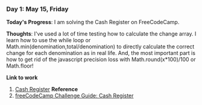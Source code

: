 ### Day 1: May 15, Friday

**Today's Progress**: I am solving the Cash Register on FreeCodeCamp.

**Thoughts**: I've used a lot of time testing how to calculate the change array. I learn how to use the while loop or Math.min(denomination,total/denomination) to directly calculate the correct change for each denomination as in real life. And, the most important part is how to get rid of the javascript precision loss with Math.round(x*100)/100 or Math.floor!

**Link to work**
1. [Cash Register](https://gist.github.com/Martin-Mok-Tin-Kui/880a4ddd1fbf7e810b878db2c36ce675)
**Reference**
1. [freeCodeCamp Challenge Guide: Cash Register
](https://www.freecodecamp.org/forum/t/freecodecamp-challenge-guide-cash-register/16012)
